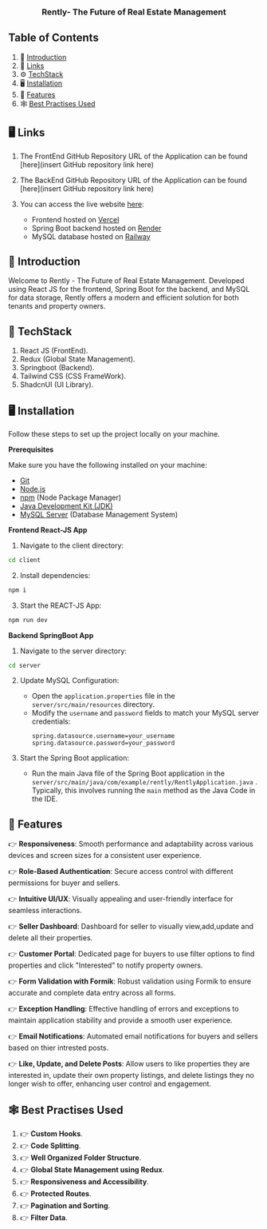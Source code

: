 <h3 align="center">Rently- The Future of Real Estate Management</h3>

## <a >Table of Contents</a>

1. 🤖 [Introduction](#introduction)
2. 🔗 [Links](#links)
3. ⚙️ [TechStack](#techstack)
4. 🖥️ [Installation](#installation)
5. 🔋 [Features](#features)
6. 🕸️ [Best Practises Used](#bestpractises) 

## 🖥️ Links

1. The FrontEnd GitHub Repository URL of the Application can be found [here](insert GitHub repository link here)

2. The BackEnd GitHub Repository URL of the Application can be found [here](insert GitHub repository link here)

2. You can access the live website [here]():
   - Frontend hosted on [Vercel](https://vercel.com/)
   - Spring Boot backend hosted on [Render](https://render.com/)
   - MySQL database hosted on [Railway](https://railway.yap/)


## <a name="#introduction">🤖 Introduction</a>

Welcome to Rently - The Future of Real Estate Management. Developed using React JS for the frontend, Spring Boot for the backend, and MySQL for data storage, Rently offers a modern and efficient solution for both tenants and property owners.


## <a name="#techstack">🚀 TechStack</a>

1. React JS (FrontEnd).
2. Redux (Global State Management).
2. Springboot (Backend).
3. Tailwind CSS (CSS FrameWork).
4. ShadcnUI (UI Library).

## <a name="#installation">🖥️ Installation</a>

Follow these steps to set up the project locally on your machine.

**Prerequisites**

Make sure you have the following installed on your machine:

- [Git](https://git-scm.com/)
- [Node.js](https://nodejs.org/en)
- [npm](https://www.npmjs.com/) (Node Package Manager)
- [Java Development Kit (JDK)](https://www.oracle.com/in/java/technologies/downloads/)
- [MySQL Server](https://www.mysql.com/) (Database Management System)


**Frontend React-JS App**

1. Navigate to the client directory:

```bash
cd client
```

2. Install dependencies:

```bash
npm i
```

3. Start the REACT-JS App:

```bash
npm run dev
```

**Backend SpringBoot App**

1. Navigate to the server directory:

```bash
cd server
```

2. Update MySQL Configuration:

   - Open the `application.properties` file in the `server/src/main/resources` directory.
   - Modify the `username` and `password` fields to match your MySQL server credentials:
     ```properties
     spring.datasource.username=your_username
     spring.datasource.password=your_password
     ```

3. Start the Spring Boot application:
   - Run the main Java file of the Spring Boot application in the `server/src/main/java/com/example/rently/RentlyApplication.java` . Typically, this involves running the `main` method as the Java Code in the IDE.


## <a name="#features">🔋 Features</a>

👉 **Responsiveness**: Smooth performance and adaptability across various devices and screen sizes for a consistent user experience.

👉 **Role-Based Authentication**: Secure access control with different permissions for buyer and sellers.

👉 **Intuitive UI/UX**: Visually appealing and user-friendly interface for seamless interactions.

👉 **Seller Dashboard**: Dashboard for seller to visually view,add,update and delete all their properties.

👉 **Customer Portal**: Dedicated page for buyers to use filter options to find properties and click "Interested" to notify property owners.

👉 **Form Validation with Formik**: Robust validation using Formik to ensure accurate and complete data entry across all forms.

👉 **Exception Handling**: Effective handling of errors and exceptions to maintain application stability and provide a smooth user experience.

👉 **Email Notifications**: Automated email notifications for buyers and sellers based on thier intrested posts.

👉 **Like, Update, and Delete Posts**: Allow users to like properties they are interested in, update their own property listings, and delete listings they no longer wish to offer, enhancing user control and engagement.


## <a name="#bestpractises">🕸️ Best Practises Used</a>

1. 👉 **Custom Hooks**.
2. 👉 **Code Splitting**.
3. 👉 **Well Organized Folder Structure**.
4. 👉 **Global State Management using Redux**.
5. 👉 **Responsiveness and Accessibility**.
6. 👉 **Protected Routes**.
7. 👉 **Pagination and Sorting**.
8. 👉 **Filter Data**.




